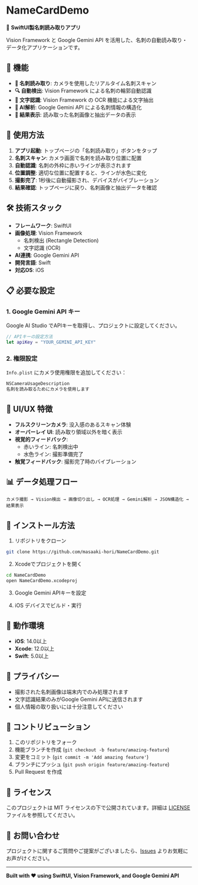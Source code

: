 # NameCardDemo

📱 **SwiftUI製名刺読み取りアプリ**

Vision Framework と Google Gemini API を活用した、名刺の自動読み取り・データ化アプリケーションです。

## 🎯 機能

- **📸 名刺読み取り**: カメラを使用したリアルタイム名刺スキャン
- **🔍 自動検出**: Vision Framework による名刺の輪郭自動認識
- **📝 文字認識**: Vision Framework の OCR 機能による文字抽出
- **🤖 AI解析**: Google Gemini API による名刺情報の構造化
- **💾 結果表示**: 読み取った名刺画像と抽出データの表示

## 🚀 使用方法

1. **アプリ起動**: トップページの「名刺読み取り」ボタンをタップ
2. **名刺スキャン**: カメラ画面で名刺を読み取り位置に配置
3. **自動認識**: 名刺の外枠に赤いラインが表示されます
4. **位置調整**: 適切な位置に配置すると、ラインが水色に変化
5. **撮影完了**: 1秒後に自動撮影され、デバイスがバイブレーション
6. **結果確認**: トップページに戻り、名刺画像と抽出データを確認

## 🛠 技術スタック

- **フレームワーク**: SwiftUI
- **画像処理**: Vision Framework
  - 名刺検出 (Rectangle Detection)
  - 文字認識 (OCR)
- **AI連携**: Google Gemini API
- **開発言語**: Swift
- **対応OS**: iOS

## 📋 必要な設定

### 1. Google Gemini API キー

Google AI Studio でAPIキーを取得し、プロジェクトに設定してください。

```swift
// APIキーの設定方法
let apiKey = "YOUR_GEMINI_API_KEY"
```

### 2. 権限設定

`Info.plist` にカメラ使用権限を追加してください：

```xml
NSCameraUsageDescription
名刺を読み取るためにカメラを使用します
```

## 🎨 UI/UX 特徴

- **フルスクリーンカメラ**: 没入感のあるスキャン体験
- **オーバーレイ UI**: 読み取り領域以外を暗く表示
- **視覚的フィードバック**: 
  - 赤いライン: 名刺検出中
  - 水色ライン: 撮影準備完了
- **触覚フィードバック**: 撮影完了時のバイブレーション

## 📊 データ処理フロー

```
カメラ撮影 → Vision検出 → 画像切り出し → OCR処理 → Gemini解析 → JSON構造化 → 結果表示
```

## 🔧 インストール方法

1. リポジトリをクローン
```bash
git clone https://github.com/masaaki-hori/NameCardDemo.git
```

2. Xcodeでプロジェクトを開く
```bash
cd NameCardDemo
open NameCardDemo.xcodeproj
```

3. Google Gemini APIキーを設定

4. iOS デバイスでビルド・実行

## 📱 動作環境

- **iOS**: 14.0以上
- **Xcode**: 12.0以上
- **Swift**: 5.0以上

## 🔐 プライバシー

- 撮影された名刺画像は端末内でのみ処理されます
- 文字認識結果のみがGoogle Gemini APIに送信されます
- 個人情報の取り扱いには十分注意してください

## 🤝 コントリビューション

1. このリポジトリをフォーク
2. 機能ブランチを作成 (`git checkout -b feature/amazing-feature`)
3. 変更をコミット (`git commit -m 'Add amazing feature'`)
4. ブランチにプッシュ (`git push origin feature/amazing-feature`)
5. Pull Request を作成

## 📄 ライセンス

このプロジェクトは MIT ライセンスの下で公開されています。詳細は [LICENSE](LICENSE) ファイルを参照してください。

## 📧 お問い合わせ

プロジェクトに関するご質問やご提案がございましたら、[Issues](https://github.com/masaaki-hori/NameCardDemo/issues) よりお気軽にお声がけください。

---

**Built with ❤️ using SwiftUI, Vision Framework, and Google Gemini API**